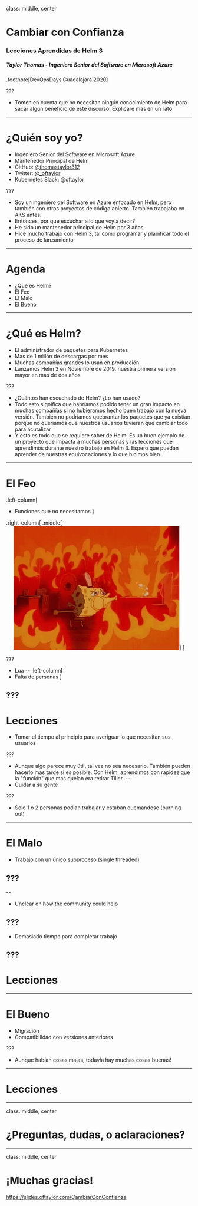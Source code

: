 class: middle, center
<style>
.left-column  { width: 49%; float: left; }
.right-column { width: 49%; float: right; }
.right-column ~ p { clear: both; }
.right-column ~ ul { clear: both; }
</style>
# Cambiar con Confianza 
### Lecciones Aprendidas de Helm 3
##### Taylor Thomas - Ingeniero Senior del Software en Microsoft Azure

.footnote[DevOpsDays Guadalajara 2020]

???
- Tomen en cuenta que no necesitan ningún conocimiento de Helm para sacar algún
  beneficio de este discurso. Explicaré mas en un rato

---
# ¿Quién soy yo?

- Ingeniero Senior del Software en Microsoft Azure
- Mantenedor Principal de Helm
- GitHub: [@thomastaylor312](https://github.com/thomastaylor312)
- Twitter: [@_oftaylor](https://twitter.com/_oftaylor)
- Kubernetes Slack: @oftaylor

???

- Soy un ingeniero del Software en Azure enfocado en Helm, pero también con
  otros proyectos de código abierto. También trabajaba en AKS antes.
- Entonces, por qué escuchar a lo que voy a decir?
- He sido un mantenedor principal de Helm por 3 años
- Hice mucho trabajo con Helm 3, tal como programar y planificar todo el proceso
  de lanzamiento

---
# Agenda

- ¿Qué es Helm?
- El Feo
- El Malo
- El Bueno

---
# ¿Qué es Helm?

- El administrador de paquetes para Kubernetes
- Mas de 1 millón de descargas por mes
- Muchas compañías grandes lo usan en producción
- Lanzamos Helm 3 en Noviembre de 2019, nuestra primera versión mayor en mas de
  dos años

???
- ¿Cuántos han escuchado de Helm? ¿Lo han usado?
- Todo esto significa que habríamos podido tener un gran impacto en muchas
  compañías si no hubieramos hecho buen trabajo con la nueva versión. También no
  podríamos quebrantar los paquetes que ya existían porque no queríamos que
  nuestros usuarios tuvieran que cambiar todo para acutalizar
- Y esto es todo que se requiere saber de Helm. Es un buen ejemplo de un
  proyecto que impacta a muchas personas y las lecciones que aprendimos durante
  nuestro trabajo en Helm 3. Espero que puedan aprender de nuestras
  equivocaciones y lo que hicimos bien.

---
# El Feo

.left-column[
- Funciones que no necesitamos
]

.right-column[
.middle[<img src="./assets/fire.gif" style="padding-left: 20px;" width="450">]
]

???
- Lua
--
.left-column[
- Falta de personas
]

???
---
# Lecciones

- Tomar el tiempo al principio para averiguar lo que necesitan sus usuarios

???
- Aunque algo parece muy útil, tal vez no sea necesario. También pueden hacerlo
  mas tarde si es posible. Con Helm, aprendimos con rapidez que la "función" que
  mas queían era retirar Tiller.
--
- Cuidar a su gente

???
- Solo 1 o 2 personas podian trabajar y estaban quemandose (burning out)

---
# El Malo

- Trabajo con un único subproceso (single threaded)

???
- 
--
- Unclear on how the community could help

???
--
- Demasiado tiempo para completar trabajo

???
---
# Lecciones

---
# El Bueno

- Migración
- Compatibilidad con versiones anteriores

???
- Aunque habían cosas malas, todavía hay muchas cosas buenas!
  
---
# Lecciones

---
class: middle, center
# ¿Preguntas, dudas, o aclaraciones?

---
class: middle, center
# ¡Muchas gracias!
https://slides.oftaylor.com/CambiarConConfianza
